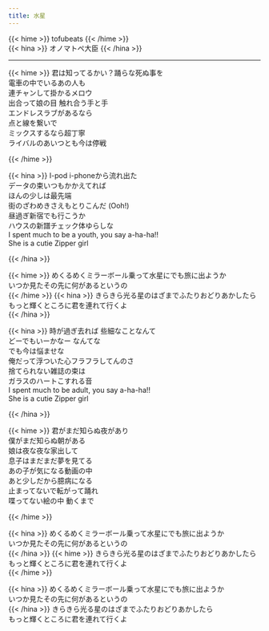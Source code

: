 ```yaml
---
title: 水星
---
```


{{< hime >}}
tofubeats
{{< /hime >}}  
{{< hina >}}
オノマトペ大臣
{{< /hina >}}

---

{{< hime >}}
君は知ってるかい？踊らな死ぬ事を  
電車の中でいるあの人も  
連チャンして掛かるメロウ  
出合って娘の目 触れ合う手と手  
エンドレスラブがあるなら  
点と線を繋いで  
ミックスするなら超丁寧  
ライバルのあいつとも今は停戦  

{{< /hime >}}

{{< hina >}}
I-pod i-phoneから流れ出た  
データの束いつもかかえてれば  
ほんの少しは最先端  
街のざわめきさえもとりこんだ (Ooh!)  
昼過ぎ新宿でも行こうか  
ハウスの新譜チェック体ゆらしな  
I spent much to be a youth, you say a-ha-ha!!  
She is a cutie Zipper girl  

{{< /hina >}}

{{< hime >}}
めくるめくミラーボール乗って水星にでも旅に出ようか  
いつか見たその先に何があるというの  
{{< /hime >}}
{{< hina >}}
きらきら光る星のはざまでふたりおどりあかしたら  
もっと輝くところに君を連れて行くよ  
{{< /hina >}}

{{< hina >}}
時が過ぎ去れば 些細なことなんて  
どーでもいーかなー なんてな  
でも今は悩ませな  
俺だって浮ついた心フラフラしてんのさ  
捨てられない雑誌の束は  
ガラスのハートこすれる音  
I spent much to be adult, you say a-ha-ha!!  
She is a cutie Zipper girl  

{{< /hina >}}

{{< hime >}}
君がまだ知らぬ夜があり  
僕がまだ知らぬ朝がある  
娘は夜な夜な家出して  
息子はまだまだ夢を見てる  
あの子が気になる動画の中  
あと少しだから臆病になる  
止まってないで転がって踊れ  
喋ってない絵の中 動くまで  

{{< /hime >}}

{{< hina >}}
めくるめくミラーボール乗って水星にでも旅に出ようか  
いつか見たその先に何があるというの  
{{< /hina >}}
{{< hime >}}
きらきら光る星のはざまでふたりおどりあかしたら  
もっと輝くところに君を連れて行くよ  
{{< /hime >}}

{{< hina >}}
めくるめくミラーボール乗って水星にでも旅に出ようか  
いつか見たその先に何があるというの  
{{< /hina >}}
きらきら光る星のはざまでふたりおどりあかしたら  
もっと輝くところに君を連れて行くよ  